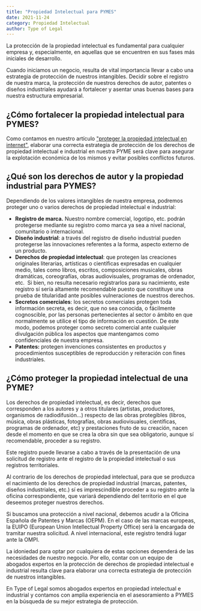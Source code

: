```yaml
---
title: "Propiedad Intelectual para PYMES"
date: 2021-11-24
category: Propiedad Intelectual
author: Type of Legal
---
```


La protección de la propiedad intelectual es fundamental para cualquier empresa y, especialmente, en aquellas que se encuentren en sus fases más iniciales de desarrollo.

Cuando iniciamos un negocio, resulta de vital importancia llevar a cabo una estrategia de protección de nuestros intangibles. Decidir sobre el registro de nuestra marca, la protección de nuestros derechos de autor, patentes o diseños industriales ayudará a fortalecer y asentar unas buenas bases para nuestra estructura empresarial.

**¿Cómo fortalecer la propiedad intelectual para PYMES?**
---------------------------------------------------------

Como contamos en nuestro artículo ["proteger la propiedad intelectual en internet"](https://typeoflegal.com/proteger-la-propiedad-intelectual-en-internet/), elaborar una correcta estrategia de protección de los derechos de propiedad intelectual e industrial en nuestra PYME será clave para asegurar la explotación económica de los mismos y evitar posibles conflictos futuros.

**¿Qué son los derechos de autor y la propiedad industrial para PYMES?**
------------------------------------------------------------------------

Dependiendo de los valores intangibles de nuestra empresa, podremos proteger uno o varios derechos de propiedad intelectual e industrial:

*   **Registro de marca.** Nuestro nombre comercial, logotipo, etc. podrán protegerse mediante su registro como marca ya sea a nivel nacional, comunitario o internacional.
*   **Diseño industrial**: a través del registro de diseño industrial pueden protegerse las innovaciones referentes a la forma, aspecto externo de un producto.
*   **Derechos de propiedad intelectual**: que protegen las creaciones originales literarias, artísticas o científicas expresadas en cualquier medio, tales como libros, escritos, composiciones musicales, obras dramáticas, coreografías, obras audiovisuales, programas de ordenador, etc.  Si bien, no resulta necesario registrarlos para su nacimiento, este registro sí sería altamente recomendable puesto que constituye una prueba de titularidad ante posibles vulneraciones de nuestros derechos.
*   **Secretos comerciales**: los secretos comerciales protegen toda información secreta, es decir, que no sea conocida, o fácilmente cognoscible, por las personas pertenecientes al sector o ámbito en que normalmente se utilice el tipo de información en cuestión. De este modo, podemos proteger como secreto comercial ante cualquier divulgación pública los aspectos que mantengamos como confidenciales de nuestra empresa.
*   **Patentes:** protegen invenciones consistentes en productos y procedimientos susceptibles de reproducción y reiteración con fines industriales.

**¿Cómo proteger la propiedad intelectual de una PYME?**
--------------------------------------------------------

Los derechos de propiedad intelectual, es decir, derechos que corresponden a los autores y a otros titulares (artistas, productores, organismos de radiodifusión…) respecto de las obras protegibles (libros, música, obras plásticas, fotografías, obras audiovisuales, científicas, programas de ordenador, etc) y prestaciones fruto de su creación, nacen desde el momento en que se crea la obra sin que sea obligatorio, aunque sí recomendable, proceder a su registro.

Este registro puede llevarse a cabo a través de la presentación de una solicitud de registro ante el registro de la propiedad intelectual o sus registros territoriales.

Al contrario de los derechos de propiedad intelectual, para que se produzca el nacimiento de los derechos de propiedad industrial (marcas, patentes, diseños industriales, etc.) sí es imprescindible proceder a su registro ante la oficina correspondiente, que variará dependiendo del territorio en el que deseemos proteger nuestros derechos.

Si buscamos una protección a nivel nacional, debemos acudir a la Oficina Española de Patentes y Marcas (OEPM). En el caso de las marcas europeas, la EUIPO (European Union Intellectual Property Office) será la encargada de tramitar nuestra solicitud. A nivel internacional, este registro tendrá lugar ante la OMPI.

La idoniedad para optar por cualquiera de estas opciones dependerá de las necesidades de nuestro negocio. Por ello, contar con un equipo de abogados expertos en la protección de derechos de propiedad intelectual e industrial resulta clave para elaborar una correcta estrategia de protección de nuestros intangibles.

En Type of Legal somos abogados expertos en propiedad intelectual e industrial y contamos con amplia experiencia en el asesoramiento a PYMES en la búsqueda de su mejor estrategia de protección.
